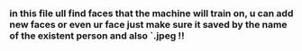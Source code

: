 ### in this file ull find faces that the machine will train on, u can add new faces or even ur face just make sure it saved by the name of the existent person and also `.jpeg !!
